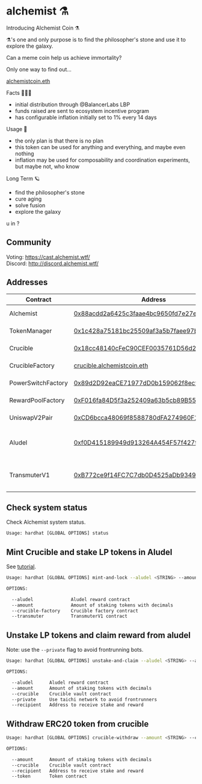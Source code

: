 # alchemist ⚗️

Introducing Alchemist Coin ⚗️

⚗️'s one and only purpose is to find the philosopher's stone and use it to explore the galaxy.

Can a meme coin help us achieve immortality?

Only one way to find out...

[alchemistcoin.eth](https://etherscan.io/token/0x88acdd2a6425c3faae4bc9650fd7e27e0bebb7ab)

Facts 🧝🏽‍♀️

- initial distribution through @BalancerLabs LBP
- funds raised are sent to ecosystem incentive program
- has configurable inflation initially set to 1% every 14 days

Usage 🧪

- the only plan is that there is no plan
- this token can be used for anything and everything, and maybe even nothing
- inflation may be used for composability and coordination experiments, but maybe not, who know

Long Term 🪐

- find the philosopher's stone
- cure aging
- solve fusion
- explore the galaxy

u in ?

## Community

Voting: https://cast.alchemist.wtf/  
Discord: http://discord.alchemist.wtf/

## Addresses

| Contract           | Address                                                                                                               | Description                                                                              |
| ------------------ | --------------------------------------------------------------------------------------------------------------------- | ---------------------------------------------------------------------------------------- |
| Alchemist          | [0x88acdd2a6425c3faae4bc9650fd7e27e0bebb7ab](https://etherscan.io/address/0x88acdd2a6425c3faae4bc9650fd7e27e0bebb7ab) | ERC20 token                                                                              |
| TokenManager       | [0x1c428a75181bc25509af3a5b7faee97b4b6d3562](https://etherscan.io/address/0x1c428a75181bc25509af3a5b7faee97b4b6d3562) | inflation recipient                                                                      |
| Crucible           | [0x18cc48140cFeC90CEF0035761D56d2d0ff3a110f](https://etherscan.io/address/0x18cc48140cFeC90CEF0035761D56d2d0ff3a110f) | crucible nft template                                                                    |
| CrucibleFactory    | [crucible.alchemistcoin.eth](https://etherscan.io/address/0x54e0395CFB4f39beF66DBCd5bD93Cca4E9273D56)                 | crucible nft factory                                                                     |
| PowerSwitchFactory | [0x89d2D92eaCE71977dD0b159062f8ec90EA64fc24](https://etherscan.io/address/0x89d2D92eaCE71977dD0b159062f8ec90EA64fc24) | factory contract                                                                         |
| RewardPoolFactory  | [0xF016fa84D5f3a252409a63b5cb89B555A0d27Ccf](https://etherscan.io/address/0xF016fa84D5f3a252409a63b5cb89B555A0d27Ccf) | factory contract                                                                         |
| UniswapV2Pair      | [0xCD6bcca48069f8588780dFA274960F15685aEe0e](https://etherscan.io/address/0xCD6bcca48069f8588780dFA274960F15685aEe0e) | [WETH-⚗️ pair](https://info.uniswap.org/pair/0xCD6bcca48069f8588780dFA274960F15685aEe0e) |
| Aludel             | [0xf0D415189949d913264A454F57f4279ad66cB24d](https://etherscan.io/address/0xf0D415189949d913264A454F57f4279ad66cB24d) | WETH-⚗️ uniswap reward program                                                           |
| TransmuterV1       | [0xB772ce9f14FC7C7db0D4525aDb9349FBD7ce456a](https://etherscan.io/address/0xB772ce9f14FC7C7db0D4525aDb9349FBD7ce456a) | router contract for batched transactions                                                 |

## Check system status

Check Alchemist system status.

```bash
Usage: hardhat [GLOBAL OPTIONS] status
```

## Mint Crucible and stake LP tokens in Aludel

See [tutorial](https://www.notion.so/alchemist-tutorial-5f4f3f5f8b7946f59b3eb1b41a42d129).

```bash
Usage: hardhat [GLOBAL OPTIONS] mint-and-lock --aludel <STRING> --amount <STRING> --crucible-factory <STRING> --transmuter <STRING>

OPTIONS:

  --aludel              Aludel reward contract
  --amount              Amount of staking tokens with decimals
  --crucible-factory    Crucible factory contract
  --transmuter          TransmuterV1 contract
```

## Unstake LP tokens and claim reward from aludel

Note: use the `--private` flag to avoid frontrunning bots.

```bash
Usage: hardhat [GLOBAL OPTIONS] unstake-and-claim --aludel <STRING> --amount <STRING> --crucible <STRING> [--private] --recipient <STRING>

OPTIONS:

  --aludel      Aludel reward contract
  --amount      Amount of staking tokens with decimals
  --crucible    Crucible vault contract
  --private     Use taichi network to avoid frontrunners
  --recipient   Address to receive stake and reward
```

## Withdraw ERC20 token from crucible

```bash
Usage: hardhat [GLOBAL OPTIONS] crucible-withdraw --amount <STRING> --crucible <STRING> --recipient <STRING> --token <STRING>

OPTIONS:

  --amount      Amount of staking tokens with decimals
  --crucible    Crucible vault contract
  --recipient   Address to receive stake and reward
  --token       Token contract
```
